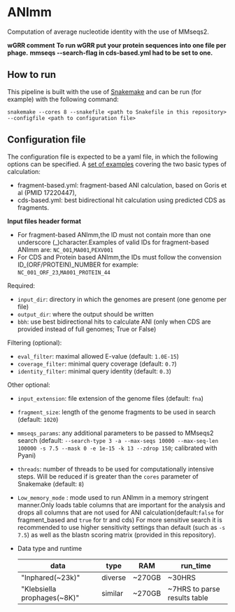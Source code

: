 # ANImm
Computation of average nucleotide identity with the use of MMseqs2.

**wGRR comment**
**To run wGRR put your protein sequences into one file per phage.**
**mmseqs --search-flag in cds-based.yml had to be set to one.**


## How to run
This pipeline is built with the use of [Snakemake](https://snakemake.github.io/) and can be run (for example) with the following command:

```
snakemake --cores 8 --snakefile <path to Snakefile in this repository> --configfile <path to configuration file>
```

## Configuration file
The configuration file is expected to be a yaml file, in which the following options can be specified. A [set of examples](./sample-configs) covering the two basic types of calculation:
* fragment-based.yml: fragment-based ANI calculation, based on Goris et al (PMID 17220447),
* cds-based.yml: best bidirectional hit calculation using predicted CDS as fragments.

**Input files header format**
* For fragment-based ANImm,the ID must not contain more than one underscore (_)character.Examples of valid IDs for fragment-based ANImm are: `NC_001`,`MA001`,`PEXV001`
* For CDS and Protein based ANImm,the IDs must follow the convension ID_(ORF/PROTEIN)_NUMBER for example: `NC_001_ORF_23`,`MA001_PROTEIN_44`

Required:
*  `input_dir`: directory in which the genomes are present (one genome per file)
* `output_dir`: where the output should be written
* `bbh`: use best bidirectional hits to calculate ANI (only when CDS are provided instead of full genomes; True or False)

Filtering (optional):
* `eval_filter`: maximal allowed E-value (default: `1.0E-15`)
* `coverage_filter`: minimal query coverage (default: `0.7`)
* `identity_filter`: minimal query identity (default: `0.3`)

Other optional:
* `input_extension`: file extension of the genome files (default: `fna`)
* `fragment_size`: length of the genome fragments to be used in search (default: `1020`)
* `mmseqs_params`: any additional parameters to be passed to MMseqs2 search (default: `--search-type 3 -a --max-seqs 10000 --max-seq-len 100000 -s 7.5 --mask 0 -e 1e-15 -k 13 --zdrop 150`; calibrated with Pyani)
* `threads`: number of threads to be used for computationally intensive steps. Will be reduced if is greater than the `cores` parameter of Snakemake (default: `8`)
* `Low_memory_mode` : mode used to run ANImm in a memory stringent manner.Only loads table columns that are important for the analysis and drops all columns that are not used for ANI calculation(default:`false` for fragment_based and `true` for tr and cds)
For more sensitive search it is recommended to use higher sensitivity settings than default (such as `-s 7.5`) as well as the blastn scoring matrix (provided in this repository).

* Data type and runtime

  <table>
    <thead>
      <tr>
        <th>data</th>
        <th>type</th>
        <th>RAM</th>
        <th>run_time</th>
      </tr>
    </thead>
    <tbody>
        <tr>
            <td>"Inphared(~23k)"</td>
            <td>diverse</td>
            <td>~270GB</td>
            <td>~30HRS</td>
        </tr>
        <tr>
            <td>"Klebsiella prophages(~8K)"</td>
            <td>similar</td>
            <td>~270GB</td>
            <td>~7HRS to parse results table</td>
        </tr>
    </tbody>
  </table>